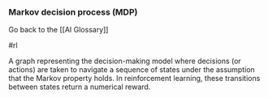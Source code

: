 ### Markov decision process (MDP)

Go back to the [[AI Glossary]]

#rl

A graph representing the decision-making model where decisions (or actions) are taken to navigate a sequence of states under the assumption that the Markov property holds. In reinforcement learning, these transitions between states return a numerical reward.

